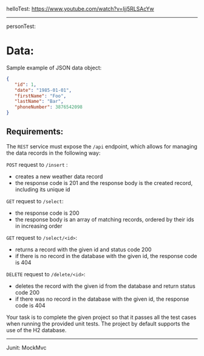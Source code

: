 helloTest:
https://www.youtube.com/watch?v=Ijj5RLSAcYw

---------------------------------------------------------------------------------------------
personTest:

# Data:
Sample example of JSON data object:
```json
{
   "id": 1,
   "date": "1985-01-01",
   "firstName": "Foo",
   "lastName": "Bar",
   "phoneNumber": 3876542098
}
```

## Requirements:
The `REST` service must expose the `/api` endpoint, which allows for managing the data records in the following way:

`POST` request to `/insert` :
* creates a new weather data record
* the response code is 201 and the response body is the created record, including its unique id

`GET` request to `/select`:
* the response code is 200
* the response body is an array of matching records, ordered by their ids in increasing order

`GET` request to `/select/<id>`:
* returns a record with the given id and status code 200
* if there is no record in the database with the given id, the response code is 404

`DELETE` request to `/delete/<id>`:
* deletes the record with the given id from the database and return status code 200
* if there was no record in the database with the given id, the response code is 404

Your task is to complete the given project so that it passes all the test cases when running the provided unit tests. The project by default supports the use of the H2 database.

----------------------
Junit:
MockMvc 
